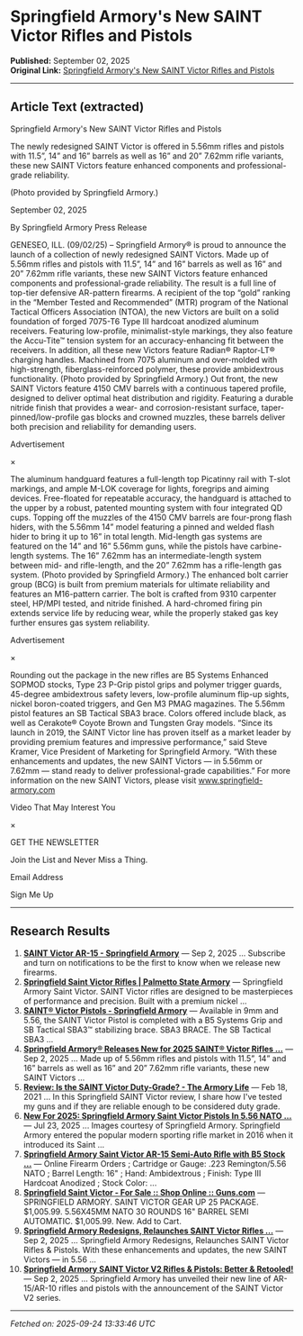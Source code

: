 # Springfield Armory's New SAINT Victor Rifles and Pistols

**Published:** September 02, 2025  
**Original Link:** [Springfield Armory's New SAINT Victor Rifles and Pistols](https://www.shootingtimes.com/editorial/springfield-armory-saint-victor-rifles/532047)

---

## Article Text (extracted)

Springfield Armory's New SAINT Victor Rifles and Pistols

The newly redesigned SAINT Victor is offered in 5.56mm rifles and pistols with 11.5”, 14” and 16” barrels as well as 16” and 20” 7.62mm rifle variants, these new SAINT Victors feature enhanced components and professional-grade reliability.

 (Photo provided by Springfield Armory.)

September 02, 2025

By Springfield Armory Press Release

GENESEO, ILL. (09/02/25) – Springfield Armory® is proud to announce the launch of a collection of newly redesigned SAINT Victors. Made up of 5.56mm rifles and pistols with 11.5”, 14” and 16” barrels as well as 16” and 20” 7.62mm rifle variants, these new SAINT Victors feature enhanced components and professional-grade reliability. The result is a full line of top-tier defensive AR-pattern firearms.
A recipient of the top “gold” ranking in the “Member Tested and Recommended” (MTR) program of the National Tactical Officers Association (NTOA), the new Victors are built on a solid foundation of forged 7075-T6 Type III hardcoat anodized aluminum receivers. Featuring low-profile, minimalist-style markings, they also feature the Accu-Tite™ tension system for an accuracy-enhancing fit between the receivers.
In addition, all these new Victors feature Radian® Raptor-LT® charging handles. Machined from 7075 aluminum and over-molded with high-strength, fiberglass-reinforced polymer, these provide ambidextrous functionality.
(Photo provided by Springfield Armory.)
Out front, the new SAINT Victors feature 4150 CMV barrels with a continuous tapered profile, designed to deliver optimal heat distribution and rigidity. Featuring a durable nitride finish that provides a wear- and corrosion-resistant surface, taper-pinned/low-profile gas blocks and crowned muzzles, these barrels deliver both precision and reliability for demanding users. 

Advertisement

×

The aluminum handguard features a full-length top Picatinny rail with T-slot markings, and ample M-LOK coverage for lights, foregrips and aiming devices. Free-floated for repeatable accuracy, the handguard is attached to the upper by a robust, patented mounting system with four integrated QD cups.
Topping off the muzzles of the 4150 CMV barrels are four-prong flash hiders, with the 5.56mm 14” model featuring a pinned and welded flash hider to bring it up to 16” in total length. Mid-length gas systems are featured on the 14” and 16” 5.56mm guns, while the pistols have carbine-length systems. The 16” 7.62mm has an intermediate-length system between mid- and rifle-length, and the 20” 7.62mm has a rifle-length gas system.
(Photo provided by Springfield Armory.)
The enhanced bolt carrier group (BCG) is built from premium materials for ultimate reliability and features an M16-pattern carrier. The bolt is crafted from 9310 carpenter steel, HP/MPI tested, and nitride finished. A hard-chromed firing pin extends service life by reducing wear, while the properly staked gas key further ensures gas system reliability.

Advertisement

×

Rounding out the package in the new rifles are B5 Systems Enhanced SOPMOD stocks, Type 23 P-Grip pistol grips and polymer trigger guards, 45-degree ambidextrous safety levers, low-profile aluminum flip-up sights, nickel boron-coated triggers, and Gen M3 PMAG magazines. The 5.56mm pistol features an SB Tactical SBA3 brace. Colors offered include black, as well as Cerakote® Coyote Brown and Tungsten Gray models.
“Since its launch in 2019, the SAINT Victor line has proven itself as a market leader by providing premium features and impressive performance,” said Steve Kramer, Vice President of Marketing for Springfield Armory. “With these enhancements and updates, the new SAINT Victors — in 5.56mm or 7.62mm — stand ready to deliver professional-grade capabilities.”
For more information on the new SAINT Victors, please visit 
www.springfield-armory.com

Video That May Interest You

×

GET THE NEWSLETTER

 Join the List and Never Miss a Thing.

Email Address

Sign Me Up

---

## Research Results

1. **[SAINT Victor AR-15 - Springfield Armory](https://www.springfield-armory.com/ar-series/saint-victor-2-ar-15-rifles/)** — Sep 2, 2025 ... Subscribe and turn on notifications to be the first to know when we release new firearms.
2. **[Springfield Saint Victor Rifles | Palmetto State Armory](https://palmettostatearmory.com/brands/springfield-armory/rifles/saint-victor.html)** — Springfield Armory Saint Victor. SAINT Victor rifles are designed to be masterpieces of performance and precision. Built with a premium nickel ...
3. **[SAINT® Victor Pistols - Springfield Armory](https://www.springfield-armory.com/saint-series-pistols/saint-victor-pistols/)** — Available in 9mm and 5.56, the SAINT Victor Pistol is completed with a B5 Systems Grip and SB Tactical SBA3™ stabilizing brace. SBA3 BRACE. The SB Tactical SBA3 ...
4. **[Springfield Armory® Releases New for 2025 SAINT® Victor Rifles ...](https://www.juliegolob.com/springfield-armory-releases-new-for-2025-saint-victor-rifles-and-pistols)** — Sep 2, 2025 ... Made up of 5.56mm rifles and pistols with 11.5”, 14” and 16” barrels as well as 16” and 20” 7.62mm rifle variants, these new SAINT Victors ...
5. **[Review: Is the SAINT Victor Duty-Grade? - The Armory Life](https://www.thearmorylife.com/review-is-the-saint-victor-duty-grade/)** — Feb 18, 2021 ... In this Springfield SAINT Victor review, I share how I've tested my guns and if they are reliable enough to be considered duty grade.
6. **[New For 2025: Springfield Armory Saint Victor Pistols In 5.56 NATO ...](https://www.americanrifleman.org/content/new-for-2025-springfield-armory-saint-victor-pistols-in-5-56-nato-9-mm-luger/)** — Jul 23, 2025 ... Images courtesy of Springfield Armory. Springfield Armory entered the popular modern sporting rifle market in 2016 when it introduced its Saint ...
7. **[Springfield Armory Saint Victor AR-15 Semi-Auto Rifle with B5 Stock ...](https://www.basspro.com/p/springfield-armory-saint-victor-ar-15-semi-auto-rifle-with-b5-stock)** — Online Firearm Orders ; Cartridge or Gauge: .223 Remington/5.56 NATO ; Barrel Length: 16" ; Hand: Ambidextrous ; Finish: Type III Hardcoat Anodized ; Stock Color: ...
8. **[Springfield Saint Victor - For Sale :: Shop Online :: Guns.com](https://www.guns.com/search?keyword=springfield+saint+victor)** — SPRINGFIELD ARMORY. SAINT VICTOR GEAR UP 25 PACKAGE. $1,005.99. 5.56X45MM NATO 30 ROUNDS 16" BARREL SEMI AUTOMATIC. $1,005.99. New. Add to Cart.
9. **[Springfield Armory Redesigns, Relaunches SAINT Victor Rifles ...](https://www.nrafamily.org/content/springfield-armory-redesigns-relaunches-saint-victor-rifles-pistols/)** — Sep 2, 2025 ... Springfield Armory Redesigns, Relaunches SAINT Victor Rifles & Pistols. With these enhancements and updates, the new SAINT Victors — in 5.56 ...
10. **[Springfield Armory SAINT Victor V2 Rifles & Pistols: Better & Retooled!](https://www.outdoorhub.com/news/2025/09/02/springfield-armory-saint-victor-v2/)** — Sep 2, 2025 ... Springfield Armory has unveiled their new line of AR-15/AR-10 rifles and pistols with the announcement of the SAINT Victor V2 series.

---

*Fetched on: 2025-09-24 13:33:46 UTC*
